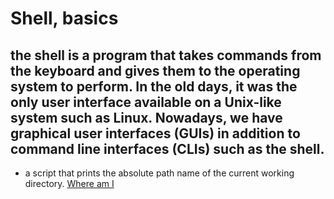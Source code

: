 # Shell, basics
## the shell is a program that takes commands from the keyboard and gives them to the operating system to perform. In the old days, it was the only user interface available on a Unix-like system such as Linux. Nowadays, we have graphical user interfaces (GUIs) in addition to command line interfaces (CLIs) such as the shell.

* a script that prints the absolute path name of the current working directory. [Where am I](https://github.com/akka97/holbertonschool-shell/blob/main/basics/0-current_working_directory)
